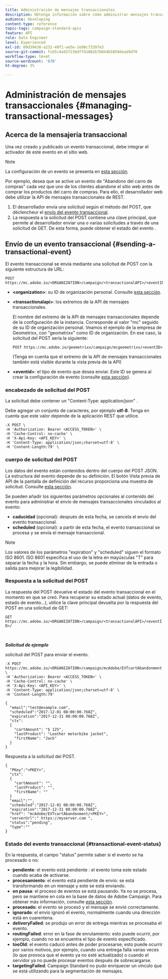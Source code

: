 ```yaml
---
title: Administración de mensajes transaccionales
description: Obtenga información sobre cómo administrar mensajes transaccionales con API.
audience: developing
content-type: reference
topic-tags: campaign-standard-apis
feature: API
role: Data Engineer
level: Experienced
exl-id: 00d39438-a232-49f1-ae5e-1e98c73397e3
source-git-commit: fcb5c4a92f23bdffd1082b7b044b5859dead9d70
workflow-type: tm+mt
source-wordcount: '678'
ht-degree: 3%

---
```


# Administración de mensajes transaccionales {#managing-transactional-messages}

## Acerca de la mensajería transaccional

Una vez creado y publicado un evento transaccional, debe integrar el activador de este evento en el sitio web.

>[!NOTE]
>
>La configuración de un evento se presenta en [esta sección](../../channels/using/configuring-transactional-event.md).

Por ejemplo, desea que se active un evento de &quot;Abandono del carro de compras&quot; cada vez que uno de los clientes abandone el sitio web antes de comprar los productos del carro de compras. Para ello, el desarrollador web debe utilizar la API de mensajes transaccionales de REST.

1. El desarrollador envía una solicitud según el método del POST, que déclencheur el [envío del evento transaccional](#sending-a-transactional-event).
1. La respuesta a la solicitud del POST contiene una clave principal, que permite al desarrollador enviar una o varias solicitudes a través de una solicitud de GET. De esta forma, puede obtener el estado del evento [](#transactional-event-status).

## Envío de un evento transaccional {#sending-a-transactional-event}

El evento transaccional se envía mediante una solicitud de POST con la siguiente estructura de URL:

```
POST https://mc.adobe.io/<ORGANIZATION>/campaign/<transactionalAPI>/<eventID>
```

* **&lt;organization>**: su ID de organización personal. Consulte [esta sección](../../api/using/must-read.md).

* **&lt;transactionalapi>**: los extremos de la API de mensajes transaccionales.

   El nombre del extremo de la API de mensajes transaccionales depende de la configuración de la instancia. Corresponde al valor &quot;mc&quot; seguido de su ID de organización personal. Veamos el ejemplo de la empresa de Geometrixx, con &quot;geometrixx&quot; como ID de organización. En ese caso, la solicitud del POST sería la siguiente:

   `POST https://mc.adobe.io/geometrixx/campaign/mcgeometrixx/<eventID>`

   (Tenga en cuenta que el extremo de la API de mensajes transaccionales también está visible durante la vista previa de la API)

* **&lt;eventid>**: el tipo de evento que desea enviar. Este ID se genera al crear la configuración de evento (consulte [esta sección](../../channels/using/configuring-transactional-event.md#creating-an-event)).

### encabezado de solicitud del POST

La solicitud debe contener un &quot;Content-Type: application/json&quot; .

Debe agregar un conjunto de caracteres, por ejemplo **utf-8**. Tenga en cuenta que este valor depende de la aplicación REST que utilice.

```
-X POST \
-H 'Authorization: Bearer <ACCESS_TOKEN>' \
-H 'Cache-Control: no-cache' \
-H 'X-Api-Key: <API_KEY>' \
-H 'Content-Type: application/json;charset=utf-8' \
-H 'Content-Length:79' \
```

### cuerpo de solicitud del POST

Los datos del evento están contenidos dentro del cuerpo del POST JSON. La estructura del evento depende de su definición. El botón Vista previa de API de la pantalla de definición del recurso proporciona una muestra de solicitud. Consulte [esta sección](../../channels/using/publishing-transactional-event.md#previewing-and-publishing-the-event).

Se pueden añadir los siguientes parámetros opcionales al contenido del evento para administrar el envío de mensajes transaccionales vinculados al evento:

* **caducidad**  (opcional): después de esta fecha, se cancela el envío del evento transaccional.
* **scheduled**  (opcional): a partir de esta fecha, el evento transaccional se procesa y se envía el mensaje transaccional.

>[!NOTE]
>
>Los valores de los parámetros &quot;expiration&quot; y &quot;scheduled&quot; siguen el formato ISO 8601. ISO 8601 especifica el uso de la letra en mayúsculas &quot;T&quot; para separar la fecha y la hora. Sin embargo, se puede eliminar de la entrada o salida para mejorar la legibilidad.

### Respuesta a la solicitud del POST

La respuesta del POST devuelve el estado del evento transaccional en el momento en que se creó. Para recuperar su estado actual (datos de evento, estado de evento...), utilice la clave principal devuelta por la respuesta del POST en una solicitud de GET:

`GET https://mc.adobe.io/<ORGANIZATION>/campaign/<transactionalAPI>/<eventID>/`

<br/>

***Solicitud de ejemplo***

solicitud del POST para enviar el evento.

```
-X POST https://mc.adobe.io/<ORGANIZATION>/campaign/mcAdobe/EVTcartAbandonment \
-H 'Authorization: Bearer <ACCESS_TOKEN>' \
-H 'Cache-Control: no-cache' \
-H 'X-Api-Key: <API_KEY>' \
-H 'Content-Type: application/json;charset=utf-8' \
-H 'Content-Length:79'

{
  "email":"test@example.com",
  "scheduled":"2017-12-01 08:00:00.768Z",
  "expiration":"2017-12-31 08:00:00.768Z",
  "ctx":
  {
    "cartAmount": "$ 125",
    "lastProduct": "Leather motorbike jacket",
    "firstName": "Jack"
  }
}
```

Respuesta a la solicitud del POST.

```
{
  "PKey":"<PKEY>",
  "ctx":
  {
    "cartAmount": "",
    "lastProduct": "",
    "firstName": ""
  }
  "email":"",
  "scheduled":"2017-12-01 08:00:00.768Z",
  "expiration":"2017-12-31 08:00:00.768Z",
  "href": "mcAdobe/EVTcartAbandonment/<PKEY>",
  "serverUrl":" https://myserver.com ",
  "status":"pending",
  "type":""
}
```

### Estado del evento transaccional {#transactional-event-status}

En la respuesta, el campo &quot;status&quot; permite saber si el evento se ha procesado o no:

* **pendiente**: el evento está pendiente : el evento toma este estado cuando acaba de activarse.
* **procesamiento**: el evento está pendiente de envío: se está transformando en un mensaje y este se está enviando.
* **en pausa**: el proceso de eventos se está pausando. Ya no se procesa, pero se mantiene en cola en la base de datos de Adobe Campaign. Para obtener más información, consulte [esta sección](../../channels/using/publishing-transactional-message.md#suspending-a-transactional-message-publication).
* **procesado**: el evento se procesó y el mensaje se envió correctamente.
* **ignorado**: el envío ignoró el evento, normalmente cuando una dirección está en cuarentena.
* **deliveryFailed**: se produjo un error de entrega mientras se procesaba el evento.
* **routingFailed**: error en la fase de enrutamiento: esto puede ocurrir, por ejemplo, cuando no se encuentra el tipo de evento especificado.
* **tooOld**: el evento caducó antes de poder procesarse; esto puede ocurrir por varios motivos, por ejemplo, cuando una entrega falla varias veces (lo que provoca que el evento ya no esté actualizado) o cuando el servidor ya no puede procesar eventos después de sobrecargarse.
* **targetingFailed**: Campaign Standard no pudo enriquecer un vínculo que se está utilizando para la segmentación de mensajes.
